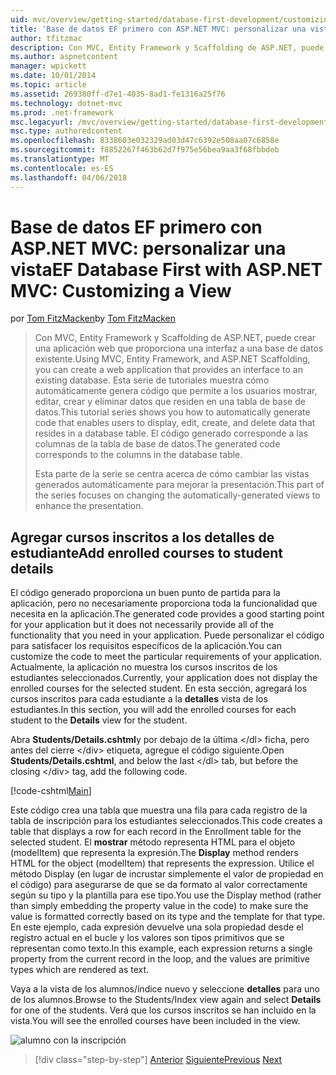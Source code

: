 ```yaml
---
uid: mvc/overview/getting-started/database-first-development/customizing-a-view
title: 'Base de datos EF primero con ASP.NET MVC: personalizar una vista | Documentos de Microsoft'
author: tfitzmac
description: Con MVC, Entity Framework y Scaffolding de ASP.NET, puede crear una aplicación web que proporciona una interfaz a una base de datos existente. Este tutorial seri...
ms.author: aspnetcontent
manager: wpickett
ms.date: 10/01/2014
ms.topic: article
ms.assetid: 269380ff-d7e1-4035-8ad1-fe1316a25f76
ms.technology: dotnet-mvc
ms.prod: .net-framework
msc.legacyurl: /mvc/overview/getting-started/database-first-development/customizing-a-view
msc.type: authoredcontent
ms.openlocfilehash: 8338603e032329ad03d47c6392e508aa07c6858e
ms.sourcegitcommit: f8852267f463b62d7f975e56bea9aa3f68fbbdeb
ms.translationtype: MT
ms.contentlocale: es-ES
ms.lasthandoff: 04/06/2018
---
```

<a name="ef-database-first-with-aspnet-mvc-customizing-a-view"></a><span data-ttu-id="48bf9-104">Base de datos EF primero con ASP.NET MVC: personalizar una vista</span><span class="sxs-lookup"><span data-stu-id="48bf9-104">EF Database First with ASP.NET MVC: Customizing a View</span></span>
====================
<span data-ttu-id="48bf9-105">por [Tom FitzMacken](https://github.com/tfitzmac)</span><span class="sxs-lookup"><span data-stu-id="48bf9-105">by [Tom FitzMacken](https://github.com/tfitzmac)</span></span>

> <span data-ttu-id="48bf9-106">Con MVC, Entity Framework y Scaffolding de ASP.NET, puede crear una aplicación web que proporciona una interfaz a una base de datos existente.</span><span class="sxs-lookup"><span data-stu-id="48bf9-106">Using MVC, Entity Framework, and ASP.NET Scaffolding, you can create a web application that provides an interface to an existing database.</span></span> <span data-ttu-id="48bf9-107">Esta serie de tutoriales muestra cómo automáticamente genera código que permite a los usuarios mostrar, editar, crear y eliminar datos que residen en una tabla de base de datos.</span><span class="sxs-lookup"><span data-stu-id="48bf9-107">This tutorial series shows you how to automatically generate code that enables users to display, edit, create, and delete data that resides in a database table.</span></span> <span data-ttu-id="48bf9-108">El código generado corresponde a las columnas de la tabla de base de datos.</span><span class="sxs-lookup"><span data-stu-id="48bf9-108">The generated code corresponds to the columns in the database table.</span></span>
> 
> <span data-ttu-id="48bf9-109">Esta parte de la serie se centra acerca de cómo cambiar las vistas generados automáticamente para mejorar la presentación.</span><span class="sxs-lookup"><span data-stu-id="48bf9-109">This part of the series focuses on changing the automatically-generated views to enhance the presentation.</span></span>


## <a name="add-enrolled-courses-to-student-details"></a><span data-ttu-id="48bf9-110">Agregar cursos inscritos a los detalles de estudiante</span><span class="sxs-lookup"><span data-stu-id="48bf9-110">Add enrolled courses to student details</span></span>

<span data-ttu-id="48bf9-111">El código generado proporciona un buen punto de partida para la aplicación, pero no necesariamente proporciona toda la funcionalidad que necesita en la aplicación.</span><span class="sxs-lookup"><span data-stu-id="48bf9-111">The generated code provides a good starting point for your application but it does not necessarily provide all of the functionality that you need in your application.</span></span> <span data-ttu-id="48bf9-112">Puede personalizar el código para satisfacer los requisitos específicos de la aplicación.</span><span class="sxs-lookup"><span data-stu-id="48bf9-112">You can customize the code to meet the particular requirements of your application.</span></span> <span data-ttu-id="48bf9-113">Actualmente, la aplicación no muestra los cursos inscritos de los estudiantes seleccionados.</span><span class="sxs-lookup"><span data-stu-id="48bf9-113">Currently, your application does not display the enrolled courses for the selected student.</span></span> <span data-ttu-id="48bf9-114">En esta sección, agregará los cursos inscritos para cada estudiante a la **detalles** vista de los estudiantes.</span><span class="sxs-lookup"><span data-stu-id="48bf9-114">In this section, you will add the enrolled courses for each student to the **Details** view for the student.</span></span>

<span data-ttu-id="48bf9-115">Abra **Students/Details.cshtml**y por debajo de la última &lt;/dl&gt; ficha, pero antes del cierre &lt;/div&gt; etiqueta, agregue el código siguiente.</span><span class="sxs-lookup"><span data-stu-id="48bf9-115">Open **Students/Details.cshtml**, and below the last &lt;/dl&gt; tab, but before the closing &lt;/div&gt; tag, add the following code.</span></span>

[!code-cshtml[Main](customizing-a-view/samples/sample1.cshtml)]

<span data-ttu-id="48bf9-116">Este código crea una tabla que muestra una fila para cada registro de la tabla de inscripción para los estudiantes seleccionados.</span><span class="sxs-lookup"><span data-stu-id="48bf9-116">This code creates a table that displays a row for each record in the Enrollment table for the selected student.</span></span> <span data-ttu-id="48bf9-117">El **mostrar** método representa HTML para el objeto (modelItem) que representa la expresión.</span><span class="sxs-lookup"><span data-stu-id="48bf9-117">The **Display** method renders HTML for the object (modelItem) that represents the expression.</span></span> <span data-ttu-id="48bf9-118">Utilice el método Display (en lugar de incrustar simplemente el valor de propiedad en el código) para asegurarse de que se da formato al valor correctamente según su tipo y la plantilla para ese tipo.</span><span class="sxs-lookup"><span data-stu-id="48bf9-118">You use the Display method (rather than simply embedding the property value in the code) to make sure the value is formatted correctly based on its type and the template for that type.</span></span> <span data-ttu-id="48bf9-119">En este ejemplo, cada expresión devuelve una sola propiedad desde el registro actual en el bucle y los valores son tipos primitivos que se representan como texto.</span><span class="sxs-lookup"><span data-stu-id="48bf9-119">In this example, each expression returns a single property from the current record in the loop, and the values are primitive types which are rendered as text.</span></span>

<span data-ttu-id="48bf9-120">Vaya a la vista de los alumnos/índice nuevo y seleccione **detalles** para uno de los alumnos.</span><span class="sxs-lookup"><span data-stu-id="48bf9-120">Browse to the Students/Index view again and select **Details** for one of the students.</span></span> <span data-ttu-id="48bf9-121">Verá que los cursos inscritos se han incluido en la vista.</span><span class="sxs-lookup"><span data-stu-id="48bf9-121">You will see the enrolled courses have been included in the view.</span></span>

![alumno con la inscripción](customizing-a-view/_static/image1.png)

> [!div class="step-by-step"]
> <span data-ttu-id="48bf9-123">[Anterior](changing-the-database.md)
> [Siguiente](enhancing-data-validation.md)</span><span class="sxs-lookup"><span data-stu-id="48bf9-123">[Previous](changing-the-database.md)
[Next](enhancing-data-validation.md)</span></span>
